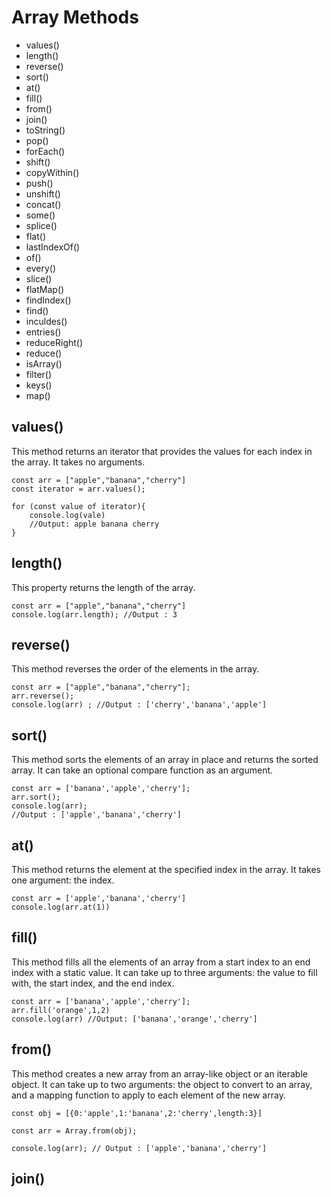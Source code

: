 # Array Methods
* values()
* length()
* reverse()
* sort()
* at()
* fill()
* from()
* join()
* toString()
* pop()
* forEach()
* shift()
* copyWithin()
* push()
* unshift()
* concat()
* some()
* splice()
* flat()
* lastIndexOf()
* of()
* every()
* slice()
* flatMap()
* findIndex()
* find()
* inculdes()
* entries()
* reduceRight()
* reduce()
* isArray()
* filter()
* keys()
* map()

## values()
This method returns an iterator
that provides the values for each index in
the array. It takes no arguments.

```
const arr = ["apple","banana","cherry"]
const iterator = arr.values();

for (const value of iterator){
    console.log(vale)
    //Output: apple banana cherry 
}
````

## length()
This property returns the length of
the array.

```
const arr = ["apple","banana","cherry"]
console.log(arr.length); //Output : 3
```

## reverse()
This method reverses the order of
the elements in the array.

```
const arr = ["apple","banana","cherry"];
arr.reverse();
console.log(arr) ; //Output : ['cherry','banana','apple']
```

## sort()
This method sorts the elements of an
array in place and returns the sorted array.
It can take an optional compare function as
an argument.

```
const arr = ['banana','apple','cherry'];
arr.sort();
console.log(arr);
//Output : ['apple','banana','cherry']
```

## at()
This method returns the element at the
specified index in the array. It takes one
argument: the index.

```
const arr = ['apple','banana','cherry']
console.log(arr.at(1))
```

## fill()
This method fills all the elements of an
array from a start index to an end index with a
static value. It can take up to three arguments:
the value to fill with, the start index, and the
end index.

```
const arr = ['banana','apple','cherry'];
arr.fill('orange',1,2)
console.log(arr) //Output: ['banana','orange','cherry']
```

## from()
This method creates a new array from
an array-like object or an iterable object. It can
take up to two arguments: the object to convert
to an array, and a mapping function to apply to
each element of the new array.

```
const obj = [{0:'apple',1:'banana',2:'cherry',length:3}]

const arr = Array.from(obj);

console.log(arr); // Output : ['apple','banana','cherry'] 

```

## join()
